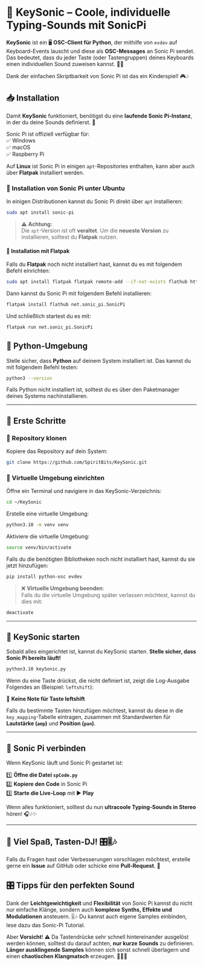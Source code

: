 
# 🎹 KeySonic – Coole, individuelle Typing-Sounds mit SonicPi

**KeySonic** ist ein 🖥️ **OSC-Client für Python**, der mithilfe von `evdev` auf Keyboard-Events lauscht und diese als **OSC-Messages** an Sonic Pi sendet. Das bedeutet, dass du jeder Taste (oder Tastengruppen) deines Keyboards einen individuellen Sound zuweisen kannst. 🎼✨

Dank der einfachen Skriptbarkeit von Sonic Pi ist das ein Kinderspiel! 🎮🎶

## 📥 Installation

Damit **KeySonic** funktioniert, benötigst du eine **laufende Sonic Pi-Instanz**, in der du deine Sounds definierst. 🎵

Sonic Pi ist offiziell verfügbar für:  
✅ Windows  
✅ macOS  
✅ Raspberry Pi

Auf **Linux** ist Sonic Pi in einigen `apt`-Repositories enthalten, kann aber auch über **Flatpak** installiert werden.

### 🐧 Installation von Sonic Pi unter Ubuntu

In einigen Distributionen kannst du Sonic Pi direkt über `apt` installieren:

```bash
sudo apt install sonic-pi
```

> ⚠️ **Achtung:**  
> Die `apt`-Version ist oft **veraltet**. Um die **neueste Version** zu installieren, solltest du **Flatpak** nutzen.

#### 🚀 Installation mit Flatpak

Falls du **Flatpak** noch nicht installiert hast, kannst du es mit folgendem Befehl einrichten:

```bash
sudo apt install flatpak flatpak remote-add --if-not-exists flathub https://flathub.org/repo/flathub.flatpakrepo
```

Dann kannst du Sonic Pi mit folgendem Befehl installieren:

```bash
flatpak install flathub net.sonic_pi.SonicPi
```

Und schließlich startest du es mit:

```bash
flatpak run net.sonic_pi.SonicPi
```


## 🐍 Python-Umgebung

Stelle sicher, dass **Python** auf deinem System installiert ist. Das kannst du mit folgendem Befehl testen:

```bash
python3 --version
```

Falls Python nicht installiert ist, solltest du es über den Paketmanager deines Systems nachinstallieren.

---

## 🚀 Erste Schritte

### 📂 Repository klonen

Kopiere das Repository auf dein System:


```bash
git clone https://github.com/SpiritBits/KeySonic.git
```

### 🔧 Virtuelle Umgebung einrichten

Öffne ein Terminal und navigiere in das KeySonic-Verzeichnis:

```bash
cd ~/KeySonic
```

Erstelle eine virtuelle Umgebung:

```bash
python3.10 -m venv venv
```

Aktiviere die virtuelle Umgebung:

```bash
source venv/bin/activate
```

Falls du die benötigten Bibliotheken noch nicht installiert hast, kannst du sie jetzt hinzufügen:


```bash
pip install python-osc evdev
```

> ❌ **Virtuelle Umgebung beenden**:  
> Falls du die virtuelle Umgebung später verlassen möchtest, kannst du dies mit:

```bash
deactivate
```

---

## 🎵 KeySonic starten

Sobald alles eingerichtet ist, kannst du KeySonic starten. **Stelle sicher, dass Sonic Pi bereits läuft!**

```bash
python3.10 keySonic.py
```

Wenn du eine Taste drückst, die nicht definiert ist, zeigt die Log-Ausgabe Folgendes an (Beispiel: `leftshift`):

🚫 **Keine Note für Taste leftshift**

Falls du bestimmte Tasten hinzufügen möchtest, kannst du diese in die `key_mapping`-Tabelle eintragen, zusammen mit Standardwerten für **Lautstärke (`amp`)** und **Position (`pan`)**.

---

## 🎼 Sonic Pi verbinden

Wenn KeySonic läuft und Sonic Pi gestartet ist:

1️⃣ **Öffne die Datei `spCode.py`**  
2️⃣ **Kopiere den Code** in Sonic Pi  
3️⃣ **Starte die Live-Loop** mit ▶️ **Play**

Wenn alles funktioniert, solltest du nun **ultracoole Typing-Sounds in Stereo** hören! 🎧🎶✨

---

## 🎉 Viel Spaß, Tasten-DJ! 🎛️🎚️🎶

Falls du Fragen hast oder Verbesserungen vorschlagen möchtest, erstelle gerne ein **Issue** auf GitHub oder schicke eine **Pull-Request**. 🚀

## 🎛️ Tipps für den perfekten Sound

Dank der **Leichtgewichtigkeit** und **Flexibilität** von Sonic Pi kannst du nicht nur einfache Klänge, sondern auch **komplexe Synths, Effekte und Modulationen** ansteuern. 🎚️🎶
Du kannst auch eigene Samples einbinden, lese dazu das Sonic-Pi Tutorial. 

Aber **Vorsicht**! ⚠️ Da Tastendrücke sehr schnell hintereinander ausgelöst werden können, solltest du darauf achten, **nur kurze Sounds** zu definieren. **Länger ausklingende Samples** können sich sonst schnell überlagern und einen **chaotischen Klangmatsch** erzeugen. 🎵💥🎵

